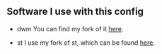 ## Software I use with this config

- dwm
You can find my fork of it [here](https://github.com/reiffarth/dwm).

- st
I use my fork of st, which can be found [here](https://github.com/reiffarth/st).
